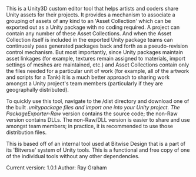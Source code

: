 This is a Unity3D custom editor tool that helps artists and coders share Unity assets for their projects.  It provides a mechanism to associate a grouping of assets of any kind to an 'Asset Collection' which can be exported out as a Unity package with no coding required.  A project can contain any number of these Asset Collections.  And when the Asset Collection itself is included in the exported Unity package teams can continuosly pass generated packages back and forth as a pseudo-revision control mechanism.  But most importantly, since Unity packages maintain asset linkages (for example, textures remain assigned to materials, import settings of meshes are maintained, etc.) and Asset Collections contain only the files needed for a particular unit of work (for example, all of the artwork and scripts for a Tank) it is a much better approach to sharing work amongst a Unity project's team members (particularly if they are geographally distributed).

To quickly use this tool, navigate to the /dist directory and download one of the built *.unitypackage files and import one into your Unity project.  The PackageExporter-Raw* version contains the source code; the non-Raw version contains DLLs.  The non-Raw/DLL version is easier to share and use amongst team members; in practice, it is recommended to use those distribution files.

This is based off of an internal tool used at Bitwise Design that is a part of its 'Bitverse' system of Unity tools.  This is a functional and free copy of one of the individual tools without any other dependencies.

Current version: 1.0.1
Author: Ray Graham
